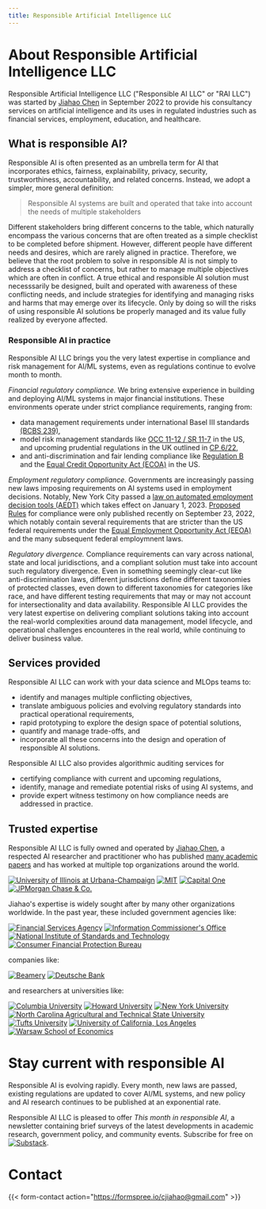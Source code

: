 ```yaml
---
title: Responsible Artificial Intelligence LLC
---
```


# About Responsible Artificial Intelligence LLC

Responsible Artificial Intelligence LLC ("Responsible AI LLC" or "RAI LLC") was started by [Jiahao Chen](/about) in September 2022 to provide his consultancy services on artificial intelligence and its uses in regulated industries such as financial services, employment, education, and healthcare.


## What is responsible AI?

Responsible AI is often presented as an umbrella term for AI that incorporates ethics, fairness, explainability, privacy, security, trustworthiness, accountability, and related concerns.
Instead, we adopt a simpler, more general definition:

> Responsible AI systems are built and operated that take into account the needs of multiple stakeholders

Different stakeholders bring different concerns to the table, which naturally encompass the various concerns that are often treated as a simple checklist to be completed before shipment.
However, different people have different needs and desires, which are rarely aligned in practice.
Therefore, we believe that the root problem to solve in responsible AI is not simply to address a checklist of concerns,
but rather to manage multiple objectives which are often in conflict.
A true ethical and responsible AI solution must necesssarily be designed, built and operated with awareness of these conflicting needs,
and include strategies for identifying and managing risks and harms that may emerge over its lifecycle.
Only by doing so will the risks of using responsible AI solutions be properly managed
and its value fully realized by everyone affected.


### Responsible AI in practice

Responsible AI LLC brings you the very latest expertise in compliance and risk management for AI/ML systems, even as regulations continue to evolve month to month. 

*Financial regulatory compliance.*
We bring extensive experience in building and deploying AI/ML systems in major financial institutions.
These environments operate under strict compliance requirements,
ranging from:
- data management requirements under international Basel III standards
  [(BCBS 239)](https://en.wikipedia.org/wiki/BCBS_239),
- model risk management standards like
  [OCC 11-12 / SR 11-7](https://www.federalreserve.gov/supervisionreg/srletters/sr1107.htm)
  in the US, and upcoming prudential regulations in the UK outlined in
  [CP 6/22](https://www.bankofengland.co.uk/prudential-regulation/publication/2022/june/model-risk-management-principles-for-banks),
- and anti-discrimination and fair lending compliance like
  [Regulation B](https://www.consumerfinance.gov/rules-policy/regulations/1002/)
  and the
  [Equal Credit Opportunity Act (ECOA)](https://www.govinfo.gov/content/pkg/USCODE-2011-title15/html/USCODE-2011-title15-chap41-subchapIV.htm)
  in the US.

*Employment regulatory compliance.*
Governments are increasingly passing new laws imposing requirements on AI systems used in employment decisions.
Notably, New York City passed a
[law on automated employment decision tools (AEDT)](https://legistar.council.nyc.gov/LegislationDetail.aspx?ID=4344524&GUID=B051915D-A9AC-451E-81F8-6596032FA3F9)
which takes effect on January 1, 2023.
[Proposed Rules](https://rules.cityofnewyork.us/rule/automated-employment-decision-tools-2/)
for compliance were only published recently on September 23, 2022,
which notably contain several requirements that are stricter than
the US federal requirements under the
[Equal Employment Opportunity Act (EEOA)](https://uscode.house.gov/view.xhtml?path=/prelim@title42/chapter21/subchapter6&edition=prelim)
and the many subsequent federal employmnent laws.

*Regulatory divergence.*
Compliance requirements can vary across national, state and local juridisctions,
and a compliant solution must take into account such regulatory divergence.
Even in something seemingly clear-cut like anti-discrimination laws,
different jurisdictions define different taxonomies of protected classes,
even down to different taxonomies for categories like race,
and have different testing requirements that may or may not account for
intersectionality and data availability.
Responsible AI LLC provides the very latest expertise on delivering compliant solutions taking into account the real-world complexities around data management, model lifecycle, and operational challenges encounteres in the real world, while continuing to deliver business value.

## Services provided

Responsible AI LLC can work with your data science and MLOps teams to:

- identify and manages multiple conflicting objectives,
- translate ambiguous policies and evolving regulatory standards into practical operational requirements,
- rapid prototyping to explore the design space of potential solutions,
- quantify and manage trade-offs, and
- incorporate all these concerns into the design and operation of responsible AI solutions.

Responsible AI LLC also provides algorithmic auditing services for

- certifying compliance with current and upcoming regulations,
- identify, manage and remediate potential risks of using AI systems, and
- provide expert witness testimony on how compliance needs are addressed in practice.


## Trusted expertise

Responsible AI LLC is fully owned and operated by [Jiahao Chen](/about/),
a respected AI researcher and practitioner who has
published [many academic papers](https://scholar.google.com/citations?hl=en&user=TQYNuFAAAAAJ&view_op=list_works&sortby=pubdate)
and has worked at multiple top organizations around the world.

[![University of Illinois at Urbana-Champaign](/logo/illinois-with-text.svg)](https://illinois.edu)
[![MIT](/logo/mit-with-text.svg)](https://mit.edu)
[![Capital One](/logo/capital-one.svg)](https://capitalone.com)
[![JPMorgan Chase & Co.](/logo/jpmc.svg)](https://jpmorganchase.com)

Jiahao's expertise is widely sought after by many other organizations worldwide.
In the past year, these included government agencies like:

[![Financial Services Agency](/logo/fsa-with-text.png)](https://www.fsa.go.jp/en)
[![Information Commissioner's Office](/logo/ico-with-text.svg)](https://ico.org.uk)
[![National Institute of Standards and Technology](/logo/nist.svg)](https://nist.gov)
[![Consumer Financial Protection Bureau](/logo/cfpb-with-text.svg)](https://consumerfinance.gov)

companies like:

[![Beamery](/logo/beamery-with-text.png)](https://beamery.com)
[![Deutsche Bank](/logo/db-with-text.svg)](https://db.com)

and researchers at universities like:

[![Columbia University](/logo/columbia-with-text.svg)](https://columbia.edu)
[![Howard University](/logo/howard-with-text.svg)](https://howard.edu)
[![New York University](/logo/nyu-with-text.svg)](https://nyu.edu)
[![North Carolina Agricultural and Technical State University](/logo/ncat-with-text.svg)](https://ncat.edu)
[![Tufts University](/logo/tufts.svg)](https://tufts.edu)
[![University of California, Los Angeles](/logo/ucla.svg)](https://ucla.edu)
[![Warsaw School of Economics](/logo/warsaw-with-text.svg)](https://sgh.waw.pl)

# Stay current with responsible AI

Responsible AI is evolving rapidly.
Every month, new laws are passed,
existing regulations are updated to cover AI/ML systems,
and new policy and AI research continues to be published at an exponential rate.

Responsible AI LLC is pleased to offer _This month in responsible AI_,
a newsletter containing brief surveys of the latest developments in academic research,
government policy, and community events.
Subscribe for free on [![Substack](/logo/substack.png)](https://raillc.substack.com).

# Contact

{{< form-contact action="https://formspree.io/cjiahao@gmail.com" >}}
